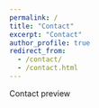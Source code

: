 ```yaml
---
permalink: /
title: "Contact"
excerpt: "Contact"
author_profile: true
redirect_from: 
  - /contact/
  - /contact.html
---
```


Contact preview